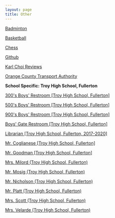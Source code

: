 ```yaml
---
layout: page
title: Other
---
```


[Badminton](https://karlcxu.github.io/KarlChoiReviews/1934/07/05/Badminton.html)

[Basketball](https://karlcxu.github.io/KarlChoiReviews/1891/12/01/Basketball.html)

[Chess](https://karlcxu.github.io/KarlChoiReviews/1851/05/01/Modern-Chess.html)

[Github](https://karlcxu.github.io/KarlChoiReviews/2007/10/19/Github.html)

[Karl Choi Reviews](https://karlcxu.github.io/KarlChoiReviews/2019/01/29/Kcxreviews.html)

[Orange County Transport Authority](https://karlcxu.github.io/KarlChoiReviews/1991/01/01/OCTA.html)

**School Specific: Troy High School, Fullerton**

[300's Boys' Restroom [Troy High School, Fullerton]](https://karlcxu.github.io/KarlChoiReviews/2019/01/30/300-Restroom.html)

[500's Boys' Restroom [Troy High School, Fullerton]](https://karlcxu.github.io/KarlChoiReviews/2019/01/29/500Restroom.html)

[900's Boys' Restroom [Troy High School, Fullerton]](https://karlcxu.github.io/KarlChoiReviews/2019/01/30/900-Restroom.html)

[Boys' Gate Restroom [Troy High School, Fullerton]](https://karlcxu.github.io/KarlChoiReviews/2019/01/30/Gate-Restroom.html)

[Librarian [Troy High School, Fullerton, 2017-2020]](https://karlcxu.github.io/KarlChoiReviews/2019/01/29/THS-Librarian.html)

[Mr. Coglianese [Troy High School, Fullerton]](https://karlcxu.github.io/KarlChoiReviews/2019/01/29/Mr.-Coglianese.html)

[Mr. Goodman [Troy High School, Fullerton]](https://karlcxu.github.io/KarlChoiReviews/2019/02/06/Mr-Goodman.html)

[Mrs. Milord (Troy High School, Fullerton)](https://karlcxu.github.io/KarlChoiReviews/2019/02/06/Mrs-Milord.html)

[Mr. Mosig (Troy High School, Fullerton)](https://karlcxu.github.io/KarlChoiReviews/2019/02/06/Mr-Mosig.html)

[Mr. Nicholson (Troy High School, Fullerton)](https://karlcxu.github.io/KarlChoiReviews/2019/02/06/Mr-Nicholson.html)

[Mr. Platt (Troy High School, Fullerton)](https://karlcxu.github.io/KarlChoiReviews/2019/02/06/Mr-Platt.html)

[Mrs. Scott (Troy High School, Fullerton)](https://karlcxu.github.io/KarlChoiReviews/2019/02/06/Mrs-Scott.html)

[Mrs. Velarde (Troy High School, Fullerton)](https://karlcxu.github.io/KarlChoiReviews/2019/08/21/Mrs-Velarde.html)


